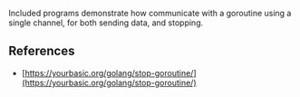 Included programs demonstrate how communicate with a goroutine using a single channel, for both sending data, and stopping.

## References
* [https://yourbasic.org/golang/stop-goroutine/](https://yourbasic.org/golang/stop-goroutine/)
